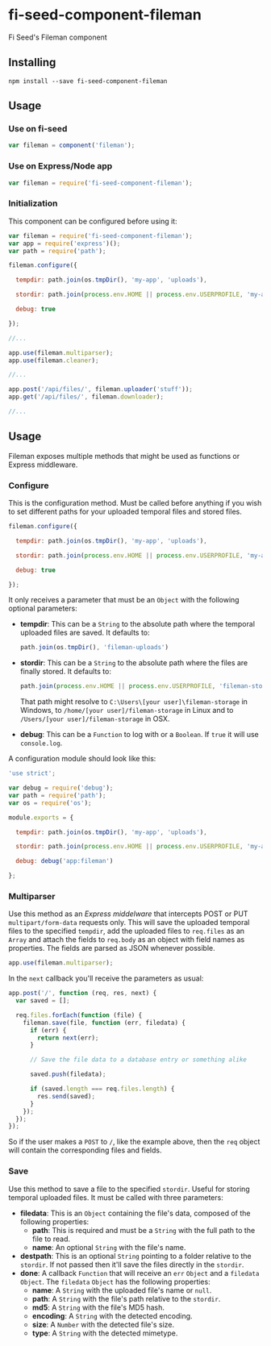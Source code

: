 # fi-seed-component-fileman
Fi Seed's Fileman component

## Installing

```
npm install --save fi-seed-component-fileman
```

## Usage
### Use on fi-seed

```js
var fileman = component('fileman');
```

### Use on Express/Node app

```js
var fileman = require('fi-seed-component-fileman');
```

### Initialization
This component can be configured before using it:

```js
var fileman = require('fi-seed-component-fileman');
var app = require('express')();
var path = require('path');

fileman.configure({

  tempdir: path.join(os.tmpDir(), 'my-app', 'uploads'),

  stordir: path.join(process.env.HOME || process.env.USERPROFILE, 'my-app', 'storage'),

  debug: true

});

//...

app.use(fileman.multiparser);
app.use(fileman.cleaner);

//...

app.post('/api/files/', fileman.uploader('stuff'));
app.get('/api/files/', fileman.downloader);

//...
```
## Usage
Fileman exposes multiple methods that might be used as functions or Express middleware.

### Configure
This is the configuration method. Must be called before anything if you wish to set different paths for your uploaded temporal files and stored files.

```js
fileman.configure({

  tempdir: path.join(os.tmpDir(), 'my-app', 'uploads'),

  stordir: path.join(process.env.HOME || process.env.USERPROFILE, 'my-app', 'storage'),

  debug: true

});
```

It only receives a parameter that must be an `Object` with the following optional parameters:
- **tempdir**: This can be a `String` to the absolute path where the temporal uploaded files are saved. It defaults to:
  ```js
  path.join(os.tmpDir(), 'fileman-uploads')
  ```
- **stordir**: This can be a `String` to the absolute path where the files are finally stored. It defaults to:
  ```js
  path.join(process.env.HOME || process.env.USERPROFILE, 'fileman-storage')
  ```
  That path might resolve to `C:\Users\[your user]\fileman-storage` in Windows, to `/home/[your user]/fileman-storage` in Linux and to `/Users/[your user]/fileman-storage` in OSX.

- **debug**: This can be a `Function` to log with or a `Boolean`. If `true` it will use `console.log`.

A configuration module should look like this:
```js
'use strict';

var debug = require('debug');
var path = require('path');
var os = require('os');

module.exports = {

  tempdir: path.join(os.tmpDir(), 'my-app', 'uploads'),

  stordir: path.join(process.env.HOME || process.env.USERPROFILE, 'my-app', 'storage'),

  debug: debug('app:fileman')

};
```

### Multiparser
Use this method as an *Express middelware* that intercepts POST or PUT `multipart/form-data` requests only. This will save the uploaded temporal files to the specified `tempdir`, add the uploaded files to `req.files` as an `Array` and attach the fields to `req.body` as an object with field names as properties. The fields are parsed as JSON whenever possible.

```js
app.use(fileman.multiparser);
```

In the `next` callback you'll receive the parameters as usual:

```js
app.post('/', function (req, res, next) {
  var saved = [];

  req.files.forEach(function (file) {
    fileman.save(file, function (err, filedata) {
      if (err) {
        return next(err);
      }

      // Save the file data to a database entry or something alike

      saved.push(filedata);

      if (saved.length === req.files.length) {
        res.send(saved);
      }
    });
  });
});
```
So if the user makes a `POST` to `/`, like the example above, then the `req` object will contain the corresponding files and fields.

### Save
Use this method to save a file to the specified `stordir`. Useful for storing temporal uploaded files. It must be called with three parameters:

  - **filedata**: This is an `Object` containing the file's data, composed of the following properties:
    - **path**: This is required and must be a `String` with the full path to the file to read.
    - **name**: An optional `String` with the file's name.
  - **destpath**: This is an optional `String` pointing to a folder relative to the `stordir`. If not passed then it'll save the files directly in the `stordir`.
  - **done**: A callback `Function` that will receive an `err` `Object` and a `filedata` `Object`. The `filedata` `Object` has the following properties:
    - **name**: A `String` with the uploaded file's name or `null`.
    - **path**: A `String` with the file's path relative to the `stordir`.
    - **md5**: A `String` with the file's MD5 hash.
    - **encoding**: A `String` with the detected encoding.
    - **size**: A `Number` with the detected file's size.
    - **type**: A `String` with the detected mimetype.
